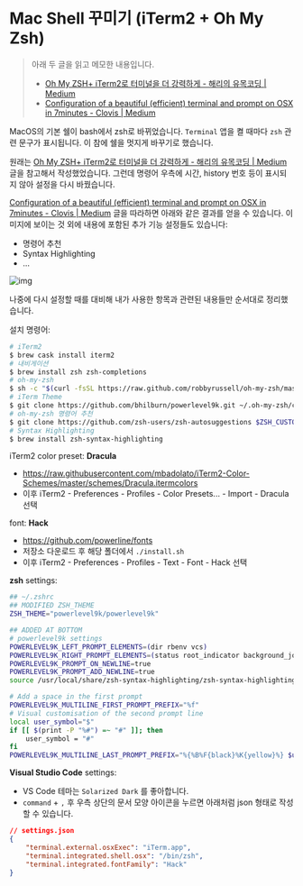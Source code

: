 # Mac Shell 꾸미기 (iTerm2 + Oh My Zsh)

> 아래 두 글을 읽고 메모한 내용입니다.
>
> - [Oh My ZSH+ iTerm2로 터미널을 더 강력하게 - 해리의 유목코딩 | Medium](https://medium.com/harrythegreat/oh-my-zsh-iterm2로-터미널을-더-강력하게-a105f2c01bec)
> - [Configuration of a beautiful (efficient) terminal and prompt on OSX in 7minutes - Clovis | Medium](https://medium.com/@Clovis_app/configuration-of-a-beautiful-efficient-terminal-and-prompt-on-osx-in-7-minutes-827c29391961)

MacOS의 기본 쉘이 bash에서 zsh로 바뀌었습니다. `Terminal` 앱을 켤 때마다 `zsh` 관련 문구가 표시됩니다. 이 참에 쉘을 멋지게 바꾸기로 했습니다.

원래는 [Oh My ZSH+ iTerm2로 터미널을 더 강력하게 - 해리의 유목코딩 | Medium](https://medium.com/harrythegreat/oh-my-zsh-iterm2로-터미널을-더-강력하게-a105f2c01bec) 글을 참고해서 작성했었습니다. 그런데 명령어 우측에 시간, history 번호 등이 표시되지 않아 설정을 다시 바꿨습니다.

[Configuration of a beautiful (efficient) terminal and prompt on OSX in 7minutes - Clovis | Medium](https://medium.com/@Clovis_app/configuration-of-a-beautiful-efficient-terminal-and-prompt-on-osx-in-7-minutes-827c29391961) 글을 따라하면 아래와 같은 결과를 얻을 수 있습니다. 이미지에 보이는 것 외에 내용에 포함된 추가 기능 설정들도 있습니다:

- 명령어 추천
- Syntax Highlighting
- ...

![img](/Users/heedo/Documents/shell-settings.png)

나중에 다시 설정할 때를 대비해 내가 사용한 항목과 관련된 내용들만 순서대로 정리했습니다.

설치 명령어:

```bash
# iTerm2
$ brew cask install iterm2
# 내비게이션
$ brew install zsh zsh-completions
# oh-my-zsh
$ sh -c "$(curl -fsSL https://raw.github.com/robbyrussell/oh-my-zsh/master/tools/install.sh)"
# iTerm Theme
$ git clone https://github.com/bhilburn/powerlevel9k.git ~/.oh-my-zsh/custom/themes/powerlevel9k
# oh-my-zsh 명령어 추천
$ git clone https://github.com/zsh-users/zsh-autosuggestions $ZSH_CUSTOM/plugins/zsh-autosuggestions
# Syntax Highlighting
$ brew install zsh-syntax-highlighting
```

iTerm2 color preset: **Dracula**

- https://raw.githubusercontent.com/mbadolato/iTerm2-Color-Schemes/master/schemes/Dracula.itermcolors
- 이후 iTerm2 - Preferences - Profiles - Color Presets... - Import - Dracula 선택

font: **Hack**

- https://github.com/powerline/fonts
- 저장소 다운로드 후 해당 폴더에서 `./install.sh`
- 이후 iTerm2 - Preferences - Profiles - Text - Font - Hack 선택

**zsh** settings:

```bash
## ~/.zshrc
## MODIFIED ZSH_THEME
ZSH_THEME="powerlevel9k/powerlevel9k"

## ADDED AT BOTTOM
# powerlevel9k settings
POWERLEVEL9K_LEFT_PROMPT_ELEMENTS=(dir rbenv vcs)
POWERLEVEL9K_RIGHT_PROMPT_ELEMENTS=(status root_indicator background_jobs history time)
POWERLEVEL9K_PROMPT_ON_NEWLINE=true
POWERLEVEL9K_PROMPT_ADD_NEWLINE=true
source /usr/local/share/zsh-syntax-highlighting/zsh-syntax-highlighting.zsh

# Add a space in the first prompt
POWERLEVEL9K_MULTILINE_FIRST_PROMPT_PREFIX="%f"
# Visual customisation of the second prompt line
local user_symbol="$"
if [[ $(print -P "%#") =~ "#" ]]; then
    user_symbol = "#"
fi
POWERLEVEL9K_MULTILINE_LAST_PROMPT_PREFIX="%{%B%F{black}%K{yellow}%} $user_symbol%{%b%f%k%F{yellow}%} %{%f%}"
```

**Visual Studio Code** settings:

- VS Code 테마는 `Solarized Dark` 를 좋아합니다.
- `command` + `,` 후 우측 상단의 문서 모양 아이콘을 누르면 아래처럼 json 형태로 작성할 수 있습니다.

```json
// settings.json
{
    "terminal.external.osxExec": "iTerm.app",
    "terminal.integrated.shell.osx": "/bin/zsh",
    "terminal.integrated.fontFamily": "Hack"
}
```
